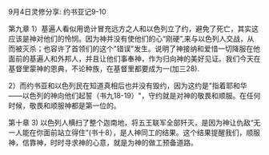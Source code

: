 9月4日灵修分享: 约书亚记9-10

第九章
1）基遍人看似用诡计冒充远方之人和以色列立了约，避免了死亡，其实这应该是神对他们的怜悯。因为神并没有使他们的心“刚硬”,来与以色列人交战，从而被灭杀；也容许了首领们的这个"错误"发生。说明了神接纳和爱惜一切降服在他面前的基遍人和外邦人，并且让他们事奉神，作为归向神的美好见证。我们今天在基督里蒙神的恩典，不论种族，在基督里都要成为一(加三28).

2）而约书亚和以色列民在知道真相后也并没有毁约，因为这约是"指着耶和华——以色列的神向他们起誓（书九18-19）"，守约就是对神的敬畏和顺服。在任何时候，敬畏和顺服神都是第一位的。

第十章
3) 以色列人横扫了整个迦南地，将五王联军全部歼灭，是因为神让仇敌“无一人能在你面前站立得住”(书十8），是人神同工的结果。这个结果提醒我们，顺服神，信靠神，时时寻求神的心意，就是为神的做工预备道路。
